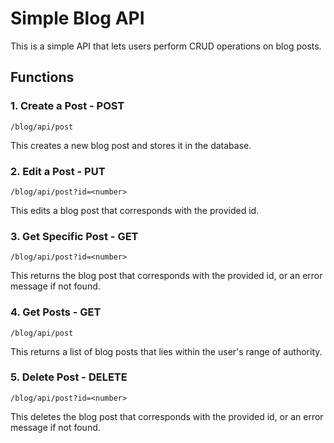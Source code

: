 # Simple Blog API

This is a simple API that lets users perform CRUD operations on blog posts.


## Functions


### 1. Create a Post - POST
`/blog/api/post`

This creates a new blog post and stores it in the database.

### 2. Edit a Post - PUT 
`/blog/api/post?id=<number>`

This edits a blog post that corresponds with the provided id. 

### 3. Get Specific Post - GET
`/blog/api/post?id=<number>`

This returns the blog post that corresponds with the provided id, or an error message if not found. 

### 4. Get Posts - GET
`/blog/api/post`

This returns a list of blog posts that lies within the user's range of authority.

### 5. Delete Post - DELETE
`/blog/api/post?id=<number>`

This deletes the blog post that corresponds with the provided id, or an error message if not found.

